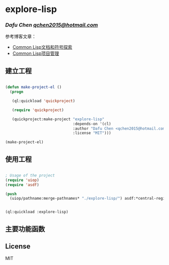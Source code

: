 # explore-lisp
### _Dafu Chen <qchen2015@hotmail.com>_

参考博客文章：

- [Common Lisp文档和符号探索](https://www.windtunnel.cn/posts/005-explore-lisp/)
- [Common Lisp项目管理](https://www.windtunnel.cn/posts/002-lazy-process/)


## 建立工程

```lisp

(defun make-project-el ()
  (progn

   (ql:quickload 'quickproject)

   (require 'quickproject)

   (quickproject:make-project "explore-lisp"
                              :depends-on '(cl)
                              :author "Dafu Chen <qchen2015@hotmail.com>"
                              :license "MIT")))

(make-project-el)


```


## 使用工程

```lisp

; Usage of the project
(require 'uiop)
(require 'asdf)

(push
  (uiop/pathname:merge-pathnames* "./explore-lisp/") asdf:*central-registry*)


(ql:quickload :explore-lisp)
```


## 主要功能函数


## License

MIT

